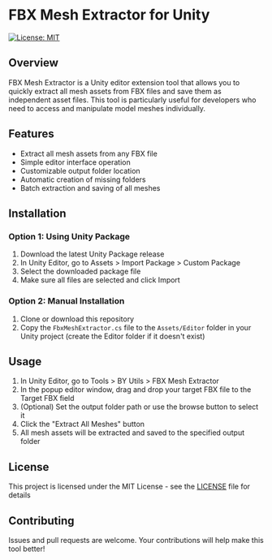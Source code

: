 # FBX Mesh Extractor for Unity

[![License: MIT](https://img.shields.io/badge/License-MIT-yellow.svg)](https://opensource.org/licenses/MIT)

## Overview

FBX Mesh Extractor is a Unity editor extension tool that allows you to quickly extract all mesh assets from FBX files and save them as independent asset files. This tool is particularly useful for developers who need to access and manipulate model meshes individually.

## Features

- Extract all mesh assets from any FBX file
- Simple editor interface operation
- Customizable output folder location
- Automatic creation of missing folders
- Batch extraction and saving of all meshes

## Installation

### Option 1: Using Unity Package

1. Download the latest Unity Package release
2. In Unity Editor, go to Assets > Import Package > Custom Package
3. Select the downloaded package file
4. Make sure all files are selected and click Import

### Option 2: Manual Installation

1. Clone or download this repository
2. Copy the `FbxMeshExtractor.cs` file to the `Assets/Editor` folder in your Unity project
   (create the Editor folder if it doesn't exist)

## Usage

1. In Unity Editor, go to Tools > BY Utils > FBX Mesh Extractor
2. In the popup editor window, drag and drop your target FBX file to the Target FBX field
3. (Optional) Set the output folder path or use the browse button to select it
4. Click the "Extract All Meshes" button
5. All mesh assets will be extracted and saved to the specified output folder

## License

This project is licensed under the MIT License - see the [LICENSE](LICENSE) file for details

## Contributing

Issues and pull requests are welcome. Your contributions will help make this tool better!